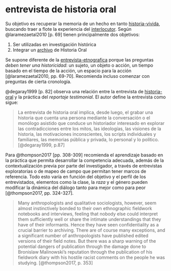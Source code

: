 # entrevista de historia oral

Su objetivo es recuperar la memoria de un hecho en tanto [historia-vivida](historia-vivida.md), buscando traer a flote la experiencia del [interlocutor](interlocutor.md). Según @laramezaetal2010 [p. 69] tienen principalmente dos objetivos:

1. Ser utilizadas en investigación histórica
1. Integrar un [archivo](archivo.md) de Historia Oral

Se supone diferente de la [entrevista-etnografica](entrevista-etnografica.md) porque las preguntas *deben tener una historicidad*: un sujeto, un objeto o acción, un tiempo basado en el tiempo de la acción, un espacio para la acción [@laramezaetal2010, pp. 69-70]. Recomienda incluso comenzar con preguntas de cierta cronología.

@degaray1999 [p. 82] observa una relación entre la entrevista de [historia-oral](historia-oral.md) y la práctica del *reportaje testimonial*. El autor define la entrevista como sigue:

 >
 > La entrevista de historia oral implica, desde luego, el grabar una historia que cuenta una persona mediante la conversación o el monólogo asistido que conduce un historiador interesado en explorar las contradicciones entre los mitos, las ideologías, las visiones de la historia, las motivaciones inconscientes, los scripts individuales y familiares, las memorias pública y privada, lo personal y lo político. [@degaray1999, p.87]

Para @thompson2017 [pp. 308-309] recomienda el aprendizaje basado en la práctica que permita desarrollar la competencia adecuada, además de la contextualización previa por parte del investigador, a través de entrevistas exploratorias o de mapeo de campo que permitan tener marcos de referencia. Todo esto varía en función del objetivo y el perfil de los entrevistados, elementos como la clase, la *raza* y el género pueden modificar la dinámica del diálogo tanto para mejor como para peor [@thompson2017, pp. 324-327].

 >
 > Many anthropologists and qualitative sociologists, however, seem almost instinctively bonded to their own ethnographic fieldwork notebooks and interviews, feeling that nobody else could interpret them sufficiently well or share the intimate understandings that they have of their informants. Hence they have seen confidentiality as a crucial barrier to archiving. There are of course many exceptions, and a significant number of anthropologists have published edited versions of their field notes. But there was a sharp warning of the potential dangers of publication through the damage done to Bronislaw Malinowski’s reputation through the publication of his fieldwork diary with his hostile racist comments on the people he was studying. [@thompson2017, p. 353]
